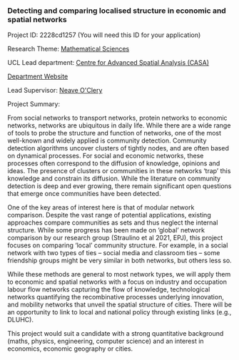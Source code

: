 ### Detecting and comparing localised structure in economic and spatial networks

Project ID: 2228cd1257
(You will need this ID for your application)

Research Theme: [Mathematical Sciences](../themes/mathematical-sciences.md)

UCL Lead department: [Centre for Advanced Spatial Analysis (CASA)](../departments/centre-for-advanced-spatial-analysis.md)

[Department Website](https://www.ucl.ac.uk/bartlett/casa)

Lead Supervisor: [Neave O'Clery](https://profiles.ucl.ac.uk/72077)

Project Summary:

From social networks to transport networks, protein networks to economic networks, networks are ubiquitous in daily life. While there are a wide range of tools to probe the structure and function of networks, one of the most well-known and widely applied is community detection. Community detection algorithms uncover clusters of tightly nodes, and are often based on dynamical processes. For social and economic networks, these processes often correspond to the diffusion of knowledge, opinions and ideas. The presence of clusters or communities in these networks ‘trap’ this knowledge and constrain its diffusion. While the literature on community detection is deep and ever growing, there remain significant open questions that emerge once communities have been detected. 

One of the key areas of interest here is that of modular network comparison. Despite the vast range of potential applications, existing approaches compare communities as sets and thus neglect the internal structure. While some progress has been made on ‘global’ network comparison by our research group (Straulino et al 2021, EPJ), this project focuses on comparing ‘local’ community structure. For example, in a social network with two types of ties – social media and classroom ties – some friendship groups might be very similar in both networks, but others less so. 

While these methods are general to most network types, we will apply them to economic and spatial networks with a focus on industry and occupation labour flow networks capturing the flow of knowledge, technological networks quantifying the recombinative processes underlying innovation, and mobility networks that unveil the spatial structure of cities. There will be an opportunity to link to local and national policy through existing links (e.g., DLUHC).  

This project would suit a candidate with a strong quantitative background (maths, physics, engineering, computer science) and an interest in economics, economic geography or cities.

